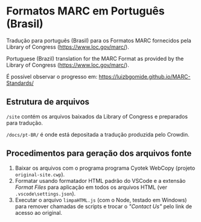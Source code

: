 # Formatos MARC em Português (Brasil)

Tradução para português (Brasil) para os Formatos MARC fornecidos pela Library of Congress (https://www.loc.gov/marc/).

Portuguese (Brazil) translation for the MARC Format as provided by the Library of Congress (https://www.loc.gov/marc/).

É possível observar o progresso em: https://luizbgomide.github.io/MARC-Standards/

## Estrutura de arquivos

`/site` contém os arquivos baixados da Library of Congress e preparados para tradução.

`/docs/pt-BR/` é onde está depositada a tradução produzida pelo Crowdin.

## Procedimentos para geração dos arquivos fonte

1. Baixar os arquivos com o programa programa Cyotek WebCopy (projeto `original-site.cwp`).
2. Formatar usando formatador HTML padrão do VSCode e a extensão *Format Files* para aplicação em todos os arquivos HTML (ver `.vscode\settings.json`).
3. Executar o arquivo `limpaHTML.js` (com o Node, testado em Windows) para remover chamadas de scripts e trocar o _"Contact Us"_ pelo link de acesso ao original.
